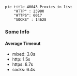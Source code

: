 
```mermaid
pie title 40043 Proxies in list
    "HTTP" : 23980
    "HTTPS": 6017
    "SOCKS" : 14628
```

### Some Info
#### Average Timeout

- mixed: 3.0s
- http: 1.5s
- https: 8.7s
- socks: 6.4s